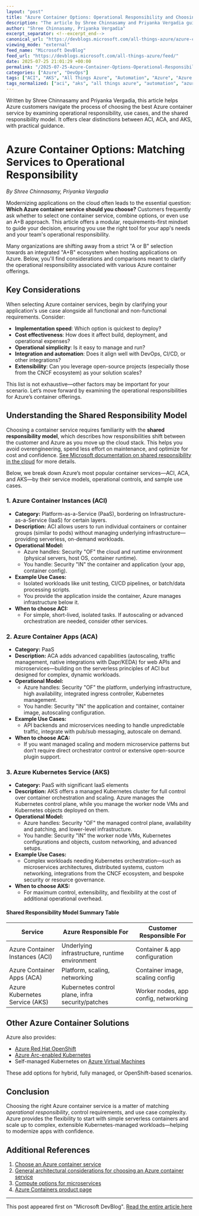 ```yaml
---
layout: "post"
title: "Azure Container Options: Operational Responsibility and Choosing the Right Service"
description: "The article by Shree Chinnasamy and Priyanka Vergadia guides readers through selecting the most suitable Azure container service—ACI, ACA, or AKS—by aligning services with operational responsibility, application requirements, and Azure's shared responsibility model. The content provides practical distinctions, sample use cases, and key considerations."
author: "Shree Chinnasamy, Priyanka Vergadia"
excerpt_separator: <!--excerpt_end-->
canonical_url: "https://devblogs.microsoft.com/all-things-azure/azure-container-options-matching-services-to-operational-responsibility/"
viewing_mode: "external"
feed_name: "Microsoft DevBlog"
feed_url: "https://devblogs.microsoft.com/all-things-azure/feed/"
date: 2025-07-25 21:01:29 +00:00
permalink: "/2025-07-25-Azure-Container-Options-Operational-Responsibility-and-Choosing-the-Right-Service.html"
categories: ["Azure", "DevOps"]
tags: ["ACI", "AKS", "All Things Azure", "Automation", "Azure", "Azure Container Apps", "Azure Container Instances", "CI/CD", "Cloud Modernization", "Cloud Native", "Container Orchestration", "Containers", "DevOps", "IaaS", "Kubernetes", "Microservices", "Migration", "Modernization", "News", "Operational Responsibility", "Operations", "Opinion", "PaaS", "Serverless Containers", "Shared Responsibility Model", "Thought Leadership"]
tags_normalized: ["aci", "aks", "all things azure", "automation", "azure", "azure container apps", "azure container instances", "cislashcd", "cloud modernization", "cloud native", "container orchestration", "containers", "devops", "iaas", "kubernetes", "microservices", "migration", "modernization", "news", "operational responsibility", "operations", "opinion", "paas", "serverless containers", "shared responsibility model", "thought leadership"]
---
```


Written by Shree Chinnasamy and Priyanka Vergadia, this article helps Azure customers navigate the process of choosing the best Azure container service by examining operational responsibility, use cases, and the shared responsibility model. It offers clear distinctions between ACI, ACA, and AKS, with practical guidance.<!--excerpt_end-->

# Azure Container Options: Matching Services to Operational Responsibility

*By Shree Chinnasamy, Priyanka Vergadia*

Modernizing applications on the cloud often leads to the essential question: **Which Azure container service should you choose?** Customers frequently ask whether to select one container service, combine options, or even use an A+B approach. This article offers a modular, requirements-first mindset to guide your decision, ensuring you use the right tool for your app's needs and your team's operational responsibility.

Many organizations are shifting away from a strict "A or B" selection towards an integrated "A+B" ecosystem when hosting applications on Azure. Below, you'll find considerations and comparisons meant to clarify the operational responsibility associated with various Azure container offerings.

## Key Considerations

When selecting Azure container services, begin by clarifying your application's use case alongside all functional and non-functional requirements. Consider:

- **Implementation speed**: Which option is quickest to deploy?
- **Cost effectiveness**: How does it affect build, deployment, and operational expenses?
- **Operational simplicity**: Is it easy to manage and run?
- **Integration and automation**: Does it align well with DevOps, CI/CD, or other integrations?
- **Extensibility**: Can you leverage open-source projects (especially those from the CNCF ecosystem) as your solution scales?

This list is not exhaustive—other factors may be important for your scenario. Let’s move forward by examining the operational responsibilities for Azure’s container offerings.

## Understanding the Shared Responsibility Model

Choosing a container service requires familiarity with the **shared responsibility model**, which describes how responsibilities shift between the customer and Azure as you move up the cloud stack. This helps you avoid overengineering, spend less effort on maintenance, and optimize for cost and confidence. [See Microsoft documentation on shared responsibility in the cloud](https://learn.microsoft.com/en-us/azure/security/fundamentals/shared-responsibility) for more details.

Below, we break down Azure’s most popular container services—ACI, ACA, and AKS—by their service models, operational controls, and sample use cases.

### **1. Azure Container Instances (ACI)**

  - **Category:** Platform-as-a-Service (PaaS), bordering on Infrastructure-as-a-Service (IaaS) for certain layers.
  - **Description:** ACI allows users to run individual containers or container groups (similar to pods) without managing underlying infrastructure—providing serverless, on-demand workloads.
  - **Operational Model:**
    - Azure handles: Security "OF" the cloud and runtime environment (physical servers, host OS, container runtime).
    - You handle: Security "IN" the container and application (your app, container config).
  - **Example Use Cases:**
    - Isolated workloads like unit testing, CI/CD pipelines, or batch/data processing scripts.
    - You provide the application inside the container, Azure manages infrastructure below it.
  - **When to choose ACI:**
    - For simple, short-lived, isolated tasks. If autoscaling or advanced orchestration are needed, consider other services.

### **2. Azure Container Apps (ACA)**

  - **Category:** PaaS
  - **Description:** ACA adds advanced capabilities (autoscaling, traffic management, native integrations with Dapr/KEDA) for web APIs and microservices—building on the serverless principles of ACI but designed for complex, dynamic workloads.
  - **Operational Model:**
    - Azure handles: Security "OF" the platform, underlying infrastructure, high availability, integrated ingress controller, Kubernetes management.
    - You handle: Security "IN" the application and container, container image, autoscaling configuration.
  - **Example Use Cases:**
    - API backends and microservices needing to handle unpredictable traffic, integrate with pub/sub messaging, autoscale on demand.
  - **When to choose ACA:**
    - If you want managed scaling and modern microservice patterns but don’t require direct orchestrator control or extensive open-source plugin support.

### **3. Azure Kubernetes Service (AKS)**

  - **Category:** PaaS with significant IaaS elements
  - **Description:** AKS offers a managed Kubernetes cluster for full control over container orchestration and scaling. Azure manages the Kubernetes control plane, while you manage the worker node VMs and Kubernetes objects deployed on them.
  - **Operational Model:**
    - Azure handles: Security "OF" the managed control plane, availability and patching, and lower-level infrastructure.
    - You handle: Security "IN" the worker node VMs, Kubernetes configurations and objects, custom networking, and advanced setups.
  - **Example Use Cases:**
    - Complex workloads needing Kubernetes orchestration—such as microservices architectures, distributed systems, custom networking, integrations from the CNCF ecosystem, and bespoke security or resource governance.
  - **When to choose AKS:**
    - For maximum control, extensibility, and flexibility at the cost of additional operational overhead.

#### **Shared Responsibility Model Summary Table**

| Service                        | Azure Responsible For                            | Customer Responsible For            |
|--------------------------------|-------------------------------------------------|-------------------------------------|
| Azure Container Instances (ACI)| Underlying infrastructure, runtime environment  | Container & app configuration       |
| Azure Container Apps (ACA)     | Platform, scaling, networking                   | Container image, scaling config     |
| Azure Kubernetes Service (AKS) | Kubernetes control plane, infra security/patches| Worker nodes, app config, networking|

## Other Azure Container Solutions

Azure also provides:

- [Azure Red Hat OpenShift](https://azure.microsoft.com/en-us/products/openshift/)
- [Azure Arc-enabled Kubernetes](https://learn.microsoft.com/en-us/azure/azure-arc/kubernetes/)
- Self-managed Kubernetes on [Azure Virtual Machines](https://learn.microsoft.com/en-us/azure/virtual-machines/overview)

These add options for hybrid, fully managed, or OpenShift-based scenarios.

## Conclusion

Choosing the right Azure container service is a matter of matching *operational responsibility*, control requirements, and use case complexity. Azure provides the flexibility to start with simple serverless containers and scale up to complex, extensible Kubernetes-managed workloads—helping to modernize apps with confidence.

## Additional References

1. [Choose an Azure container service](https://learn.microsoft.com/en-us/azure/architecture/guide/choose-azure-container-service)
2. [General architectural considerations for choosing an Azure container service](https://learn.microsoft.com/en-us/azure/architecture/guide/container-service-general-considerations)
3. [Compute options for microservices](https://learn.microsoft.com/en-us/azure/architecture/microservices/design/compute-options)
4. [Azure Containers product page](https://azure.microsoft.com/en-us/products/category/containers/)

---

This post appeared first on "Microsoft DevBlog". [Read the entire article here](https://devblogs.microsoft.com/all-things-azure/azure-container-options-matching-services-to-operational-responsibility/)
